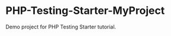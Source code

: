 PHP-Testing-Starter-MyProject
=============================

Demo project for PHP Testing Starter tutorial.
